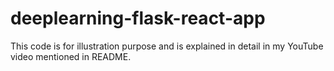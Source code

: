 # deeplearning-flask-react-app
This code is for illustration purpose and is explained in detail in my YouTube video mentioned in README.
